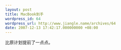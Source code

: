 ```yaml
---
layout: post
title: MacBook到手
wordpress_id: 64
wordpress_url: http://www.jiangle.name/archives/64
date: 2007-12-13 17:42:17.000000000 +08:00
---
```

比原计划提前了一点点。

